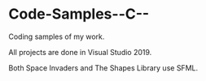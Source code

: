 # Code-Samples--C--
Coding samples of my work.

All projects are done in Visual Studio 2019.

Both Space Invaders and The Shapes Library use SFML.
